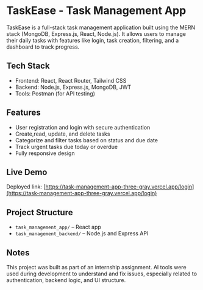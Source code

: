 # TaskEase - Task Management App

TaskEase is a full-stack task management application built using the MERN stack (MongoDB, Express.js, React, Node.js). It allows users to manage their daily tasks with features like login, task creation, filtering, and a dashboard to track progress.

## Tech Stack

- Frontend: React, React Router, Tailwind CSS
- Backend: Node.js, Express.js, MongoDB, JWT
- Tools: Postman (for API testing)

## Features

- User registration and login with secure authentication
- Create,read, update, and delete tasks
- Categorize and filter tasks based on status and due date
- Track urgent tasks due today or overdue
- Fully responsive design

## Live Demo

Deployed link: [https://task-management-app-three-gray.vercel.app/login](https://task-management-app-three-gray.vercel.app/login)

## Project Structure

- `task_management_app/` – React app
- `task_management_backend/` – Node.js and Express API

## Notes

This project was built as part of an internship assignment. AI tools were used during development to understand and fix issues, especially related to authentication, backend logic, and UI structure.
